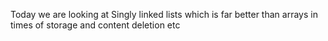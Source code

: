 Today we are looking at Singly linked lists which is far better than arrays in times of storage and content deletion etc 
